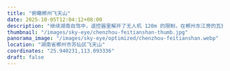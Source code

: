 ```yaml
---
title: "俯瞰郴州飞天山"
date: 2025-10-05T12:04:12+08:00
description: "继续湖南自驾中，遥控器里解开了无人机 120m 的限制，在郴州东江旁的瓦窑坪历史文化街区「俯瞰」了一下对面的飞天山，水色翠绿，与山同色。除了陡然扎在对岸的飞天山，不远处的村口还有一座很小的水电站，稍不留意，还以为是一座普通的桥。只是入秋的天依然太热，完全没有细致游览的兴致，所谓的历史文化街区也很短，适合路过，不适合久逛，我们最后在江边的对山咖啡坐了坐，喝一杯咖啡，冷静一下。"
thumbnail: "/images/sky-eye/chenzhou-feitianshan-thumb.jpg"
panorama_image: "/images/sky-eye/optimized/chenzhou-feitianshan.webp"
location: "湖南省郴州市苏仙区飞天山"
coordinates: "25.940231,113.093336"
draft: false
---
```

